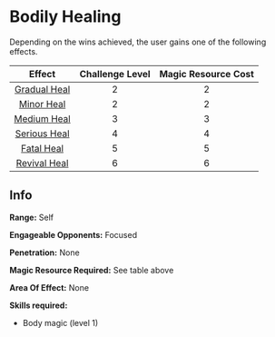 # Bodily Healing

Depending on the wins achieved, the user gains one of the following effects.

|                                   Effect                                   | Challenge Level | Magic Resource Cost |
| :-------------------------------------------------------------------------: | :-------------: | :-----------------: |
| [Gradual Heal](./../../../GeneralRules/NonCombatRules/Healing.md#gradual-heal) |        2        |          2          |
|   [Minor Heal](./../../../GeneralRules/NonCombatRules/Healing.md#minor-heal)   |        2        |          2          |
|  [Medium Heal](./../../../GeneralRules/NonCombatRules/Healing.md#medium-heal)  |        3        |          3          |
| [Serious Heal](./../../../GeneralRules/NonCombatRules/Healing.md#serious-heal) |        4        |          4          |
|   [Fatal Heal](./../../../GeneralRules/NonCombatRules/Healing.md#fatal-heal)   |        5        |          5          |
| [Revival Heal](./../../../GeneralRules/NonCombatRules/Healing.md#revival-heal) |        6        |          6          |

## Info

**Range:** Self

**Engageable Opponents:** Focused

**Penetration:** None

**Magic Resource Required:** See table above

**Area Of Effect:** None

**Skills required:**

- Body magic (level 1)
